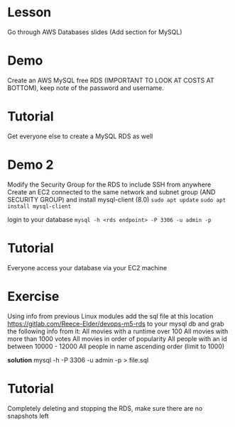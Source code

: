 # Lesson 
Go through AWS Databases slides (Add section for MySQL)

# Demo
Create an AWS MySQL free RDS (IMPORTANT TO LOOK AT COSTS AT BOTTOM), keep note of the password and username. 

# Tutorial 
Get everyone else to create a MySQL RDS as well

# Demo 2
Modify the Security Group for the RDS to include SSH from anywhere
Create an EC2 connected to the same network and subnet group (AND SECURITY GROUP) and install mysql-client (8.0)
`sudo apt update`
`sudo apt install mysql-client`

login to your database
`mysql -h <rds endpoint> -P 3306 -u admin -p`

# Tutorial 
Everyone access your database via your EC2 machine

# Exercise
Using info from previous Linux modules add the sql file at this location https://gitlab.com/Reece-Elder/devops-m5-rds to your mysql db
and grab the following info from it:
All movies with a runtime over 100
All movies with more than 1000 votes
All movies in order of popularity
All people with an id between 10000 - 12000
All people in name ascending order (limit to 1000)

**solution** mysql -h <rds endpoint> -P 3306 -u admin -p > file.sql

# Tutorial
Completely deleting and stopping the RDS, make sure there are no snapshots left
